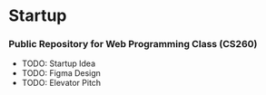 # Startup
### Public Repository for Web Programming Class (CS260)

- TODO: Startup Idea
- TODO: Figma Design 
- TODO: Elevator Pitch
